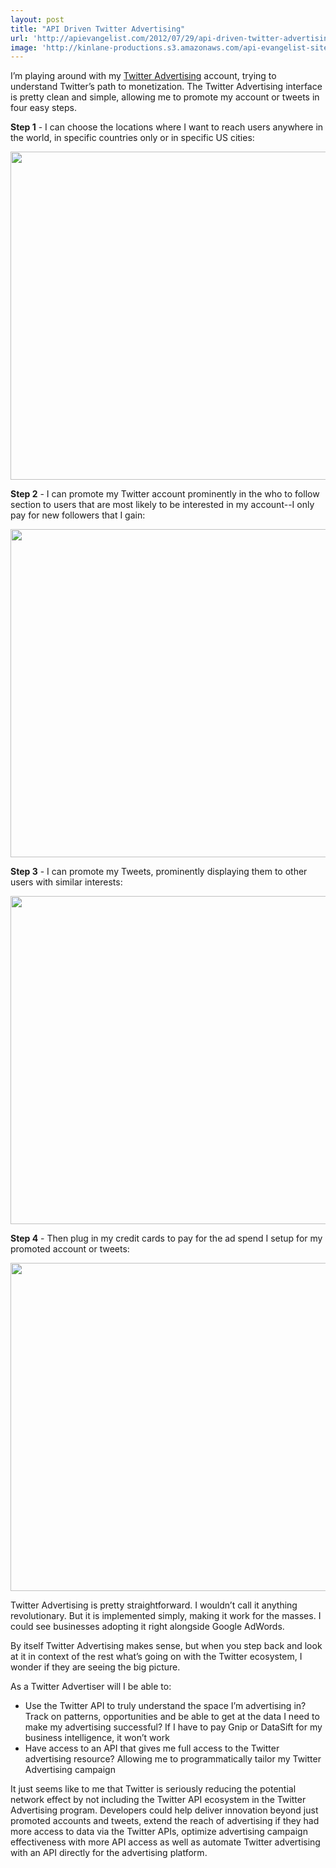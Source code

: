 ```yaml
---
layout: post
title: "API Driven Twitter Advertising"
url: 'http://apievangelist.com/2012/07/29/api-driven-twitter-advertising/'
image: 'http://kinlane-productions.s3.amazonaws.com/api-evangelist-site/blog/Twitter-Ads.png'
---
```


<img class="c1" src="http://kinlane-productions.s3.amazonaws.com/twitter/advertising/Twitter-Ads.png" alt="" align="right" />

I’m playing around with my [Twitter Advertising][1] account, trying to understand Twitter’s path to monetization. The Twitter Advertising interface is pretty clean and simple, allowing me to promote my account or tweets in four easy steps.

**Step 1** \- I can choose the locations where I want to reach users anywhere in the world, in specific countries only or in specific US cities:

<img class="c2" src="http://kinlane-productions.s3.amazonaws.com/twitter/advertising/Twitter-Advertising-1.png" alt="" width="525" />

**Step 2** \- I can promote my Twitter account prominently in the who to follow section to users that are most likely to be interested in my account--I only pay for new followers that I gain:

<img class="c2" src="http://kinlane-productions.s3.amazonaws.com/twitter/advertising/Twitter-Advertising-2.png" alt="" width="525" />

**Step 3** \- I can promote my Tweets, prominently displaying them to other users with similar interests:

<img class="c2" src="http://kinlane-productions.s3.amazonaws.com/twitter/advertising/Twitter-Advertising-3.png" alt="" width="525" />

**Step 4** \- Then plug in my credit cards to pay for the ad spend I setup for my promoted account or tweets:

<img class="c2" src="http://kinlane-productions.s3.amazonaws.com/twitter/advertising/Twitter-Advertising-4.png" alt="" width="525" />

Twitter Advertising is pretty straightforward. I wouldn’t call it anything revolutionary. But it is implemented simply, making it work for the masses. I could see businesses adopting it right alongside Google AdWords.

By itself Twitter Advertising makes sense, but when you step back and look at it in context of the rest what’s going on with the Twitter ecosystem, I wonder if they are seeing the big picture.

As a Twitter Advertiser will I be able to:

  * Use the Twitter API to truly understand the space I’m advertising in? Track on patterns, opportunities and be able to get at the data I need to make my advertising successful? If I have to pay Gnip or DataSift for my business intelligence, it won’t work
  * Have access to an API that gives me full access to the Twitter advertising resource? Allowing me to programmatically tailor my Twitter Advertising campaign

It just seems like to me that Twitter is seriously reducing the potential network effect by not including the Twitter API ecosystem in the Twitter Advertising program. Developers could help deliver innovation beyond just promoted accounts and tweets, extend the reach of advertising if they had more access to data via the Twitter APIs, optimize advertising campaign effectiveness with more API access as well as automate Twitter advertising with an API directly for the advertising platform.

   [1]: https://ads.twitter.com (Twitter Advertising)
